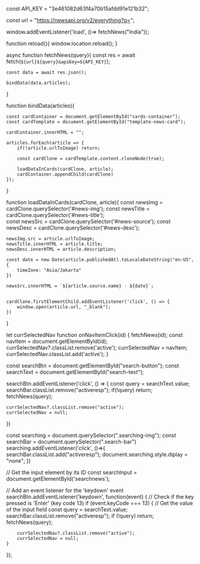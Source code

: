 const API_KEY = "3e461082d63f4a70b15afdd91e121b32";

const url = "https://newsapi.org/v2/everything?q=";

window.addEventListener('load', ()=> fetchNews("India"));

function reload(){
    window.location.reload();
}

async function fetchNews(query){
    const res = await fetch(`${url}${query}&apiKey=${API_KEY}`);

    const data = await res.json();

    bindData(data.articles);
}

function bindData(articles){

    const cardContainer = document.getElementById("cards-container");
    const cardTemplate = document.getElementById("template-news-card");

    cardContainer.innerHTML = "";

    articles.forEach(article => {
        if(!article.urlToImage) return;

        const cardClone = cardTemplate.content.cloneNode(true);

        loadDataInCards(cardClone, article);
        cardContainer.appendChild(cardClone)
    });
}

function loadDataInCards(cardClone, article){
    const newsImg = cardClone.querySelector('#news-img');
    const newsTitle = cardClone.querySelector('#news-title');  
    const newsSrc = cardClone.querySelector('#news-source');
    const newsDesc = cardClone.querySelector('#news-desc');

    newsImg.src = article.urlToImage;
    newsTitle.innerHTML = article.title;
    newsDesc.innerHTML = article.description;

    const date = new Date(article.publishedAt).toLocaleDateString("en-US", {
        timeZone: "Asia/Jakarta"
    })

    newsSrc.innerHTML = `${article.source.name} · ${date}`;


    cardClone.firstElementChild.addEventListener('click', () => {
        window.open(article.url, "_blank");
    })
}


let currSelectedNav
function onNavItemClick(id) {
    fetchNews(id);
    const navItem = document.getElementById(id);
    currSelectedNav?.classList.remove('active');
    currSelectedNav = navItem;
    currSelectedNav.classList.add('active');
}

const searchBtn = document.getElementById("search-button");
const searchText = document.getElementById("search-text");

searchBtn.addEventListener('click', () => {
    const query = searchText.value;
    searchBar.classList.remove("activeresp");
    if(!query) return;
    fetchNews(query);

    currSelectedNav?.classList.remove("active");
    currSelectedNav = null;
})

const searching = document.querySelector(".searching-img");
const searchBar = document.querySelector(".search-bar")
searching.addEventListener('click', ()=>{
    searchBar.classList.add("activeresp");
    document.searching.style.diplay = "none";
})


// Get the input element by its ID
const searchInput = document.getElementById('searchnews');

// Add an event listener for the 'keydown' event
searchBtn.addEventListener('keydown', function(event) {
    // Check if the key pressed is 'Enter' (key code 13)
    if (event.keyCode === 13) {
        // Get the value of the input field
        const query = searchText.value;
        searchBar.classList.remove("activeresp");
        if (!query) return;
        fetchNews(query);

        currSelectedNav?.classList.remove("active");
        currSelectedNav = null;
    }
});
